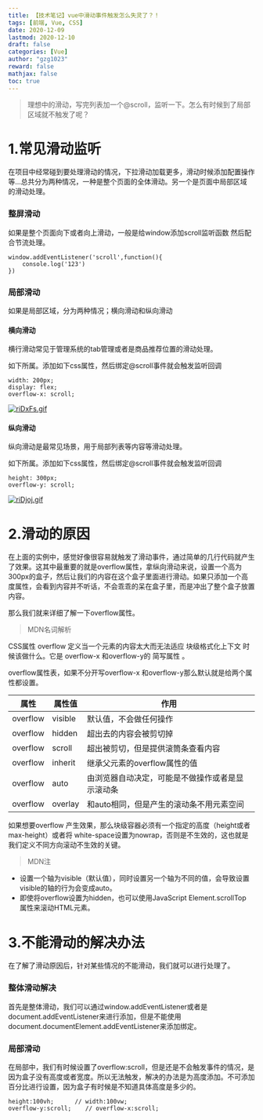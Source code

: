 ```yaml
---
title: 【技术笔记】vue中滑动事件触发怎么失灵了？！
tags: [前端, Vue, CSS]
date: 2020-12-09
lastmod: 2020-12-10
draft: false
categories: [Vue]
author: "gzg1023"
reward: false
mathjax: false
toc: true
---
```


> 理想中的滑动，写完列表加一个@scroll，监听一下。怎么有时候到了局部区域就不触发了呢？
<!--more-->

# 1.常见滑动监听
在项目中经常碰到要处理滑动的情况，下拉滑动加载更多，滑动时候添加配置操作等...总共分为两种情况，一种是整个页面的全体滑动。另一个是页面中局部区域
的滑动处理。

### 整屏滑动

如果是整个页面向下或者向上滑动，一般是给window添加scroll监听函数 然后配合节流处理。

    window.addEventListener('scroll',function(){
        console.log('123')
    })

### 局部滑动

如果是局部区域，分为两种情况；横向滑动和纵向滑动

#### 横向滑动

横行滑动常见于管理系统的tab管理或者是商品推荐位置的滑动处理。

如下所属。添加如下css属性，然后绑定@scroll事件就会触发监听回调

    width: 200px;
    display: flex;
    overflow-x: scroll;



[![riDxFs.gif](https://s3.ax1x.com/2020/12/10/riDxFs.gif)](https://imgchr.com/i/riDxFs)


#### 纵向滑动

纵向滑动是最常见场景，用于局部列表等内容等滑动处理。

如下所属。添加如下css属性，然后绑定@scroll事件就会触发监听回调

    height: 300px;
    overflow-y: scroll;


[![riDjoj.gif](https://s3.ax1x.com/2020/12/10/riDjoj.gif)](https://imgchr.com/i/riDjoj)

# 2.滑动的原因

在上面的实例中，感觉好像很容易就触发了滑动事件，通过简单的几行代码就产生了效果。这其中最重要的就是overflow属性，拿纵向滑动来说，设置一个高为300px的盒子，然后让我们的内容在这个盒子里面进行滑动。如果只添加一个高度属性，会看到内容并不听话，不会乖乖的呆在盒子里，而是冲出了整个盒子放置内容。

那么我们就来详细了解一下overflow属性。

> MDN名词解析

CSS属性 overflow 定义当一个元素的内容太大而无法适应 块级格式化上下文 时候该做什么。它是 overflow-x 和overflow-y的 简写属性 。

overflow属性表，如果不分开写overflow-x 和overflow-y那么默认就是给两个属性都设置。

|属性|属性值|作用|
|---|---|---|
|overflow |  visible| 默认值，不会做任何操作|
|overflow |  hidden| 超出去的内容会被剪切掉|
|overflow |  scroll| 超出被剪切，但是提供滚筒条查看内容|
|overflow |  inherit| 继承父元素的overflow属性的值|
|overflow |  auto| 由浏览器自动决定，可能是不做操作或者是显示滚动条|
|overflow |  overlay| 和auto相同，但是产生的滚动条不用元素空间|


如果想要overflow 产生效果，那么块级容器必须有一个指定的高度（height或者max-height）或者将 white-space设置为nowrap，否则是不生效的，这也就是我们定义不同方向滚动不生效的关键。

> MDN注

* 设置一个轴为visible（默认值），同时设置另一个轴为不同的值，会导致设置visible的轴的行为会变成auto。 
* 即使将overflow设置为hidden，也可以使用JavaScript Element.scrollTop 属性来滚动HTML元素。

# 3.不能滑动的解决办法

在了解了滑动原因后，针对某些情况的不能滑动，我们就可以进行处理了。

### 整体滑动解决

首先是整体滑动，我们可以通过window.addEventListener或者是document.addEventListener来进行添加，但是不能使用document.documentElement.addEventListener来添加绑定。

### 局部滑动

在局部中，我们有时候设置了overflow:scroll，但是还是不会触发事件的情况，是因为盒子没有高度或者宽度。所以无法触发，解决的办法是为高度添加。不可添加百分比进行设置，因为盒子有时候是不知道具体高度是多少的。

        
    height:100vh;      // width:100vw;
    overflow-y:scroll;    // overflow-x:scroll;
